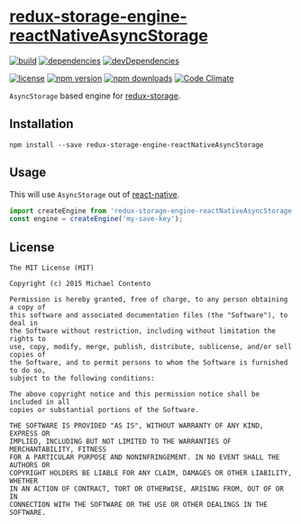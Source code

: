 # [redux-storage-engine-reactNativeAsyncStorage][]

[![build](https://travis-ci.org/michaelcontento/redux-storage-engine-reactNativeAsyncStorage.svg)](https://travis-ci.org/michaelcontento/redux-storage-engine-reactNativeAsyncStorage)
[![dependencies](https://david-dm.org/michaelcontento/redux-storage-engine-reactNativeAsyncStorage.svg)](https://david-dm.org/michaelcontento/redux-storage-engine-reactNativeAsyncStorage)
[![devDependencies](https://david-dm.org/michaelcontento/redux-storage-engine-reactNativeAsyncStorage/dev-status.svg)](https://david-dm.org/michaelcontento/redux-storage-engine-reactNativeAsyncStorage#info=devDependencies)

[![license](https://img.shields.io/npm/l/redux-storage-engine-reactNativeAsyncStorage.svg?style=flat-square)](https://www.npmjs.com/package/redux-storage-engine-reactNativeAsyncStorage)
[![npm version](https://img.shields.io/npm/v/redux-storage-engine-reactNativeAsyncStorage.svg?style=flat-square)](https://www.npmjs.com/package/redux-storage-engine-reactNativeAsyncStorage)
[![npm downloads](https://img.shields.io/npm/dm/redux-storage-engine-reactNativeAsyncStorage.svg?style=flat-square)](https://www.npmjs.com/package/redux-storage-engine-reactNativeAsyncStorage)
[![Code Climate](https://codeclimate.com/github/michaelcontento/redux-storage-engine-reactNativeAsyncStorage/badges/gpa.svg)](https://codeclimate.com/github/michaelcontento/redux-storage-engine-reactNativeAsyncStorage)

`AsyncStorage` based engine for [redux-storage][].

## Installation

    npm install --save redux-storage-engine-reactNativeAsyncStorage

## Usage

This will use `AsyncStorage` out of [react-native][].

```js
import createEngine from 'redux-storage-engine-reactNativeAsyncStorage';
const engine = createEngine('my-save-key');
```

## License

    The MIT License (MIT)

    Copyright (c) 2015 Michael Contento

    Permission is hereby granted, free of charge, to any person obtaining a copy of
    this software and associated documentation files (the "Software"), to deal in
    the Software without restriction, including without limitation the rights to
    use, copy, modify, merge, publish, distribute, sublicense, and/or sell copies of
    the Software, and to permit persons to whom the Software is furnished to do so,
    subject to the following conditions:

    The above copyright notice and this permission notice shall be included in all
    copies or substantial portions of the Software.

    THE SOFTWARE IS PROVIDED "AS IS", WITHOUT WARRANTY OF ANY KIND, EXPRESS OR
    IMPLIED, INCLUDING BUT NOT LIMITED TO THE WARRANTIES OF MERCHANTABILITY, FITNESS
    FOR A PARTICULAR PURPOSE AND NONINFRINGEMENT. IN NO EVENT SHALL THE AUTHORS OR
    COPYRIGHT HOLDERS BE LIABLE FOR ANY CLAIM, DAMAGES OR OTHER LIABILITY, WHETHER
    IN AN ACTION OF CONTRACT, TORT OR OTHERWISE, ARISING FROM, OUT OF OR IN
    CONNECTION WITH THE SOFTWARE OR THE USE OR OTHER DEALINGS IN THE SOFTWARE.

  [redux-storage]: https://github.com/michaelcontento/redux-storage
  [redux-storage-engine-reactNativeAsyncStorage]: https://github.com/michaelcontento/redux-storage-engine-reactNativeAsyncStorage
  [react-native]: https://facebook.github.io/react-native/
